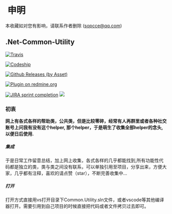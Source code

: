 #  申明
本收藏如对您有影响，请联系作者删除 (sopcce@qq.com)

## .Net-Common-Utility

[![Travis](https://img.shields.io/travis/rust-lang/rust.svg)](https://ci.appveyor.com/Sopcce/.Net-Common-Utility)

[![Codeship](https://img.shields.io/codeship/d6c1ddd0-16a3-0132-5f85-2e35c05e22b1.svg)](https://travis-ci.org/Sopcce/.Net-Common-Utility)

[![Github Releases (by Asset)](https://img.shields.io/github/downloads/atom/atom/latest/atom-amd64.deb.svg)](https://github.com/Sopcce/.Net-Common-Utility)

[![Plugin on redmine.org](https://img.shields.io/redmine/plugin/stars/redmine_xlsx_format_issue_exporter.svg)](https://github.com/Sopcce/.Net-Common-Utility)

[![JIRA sprint completion](https://img.shields.io/jira/sprint/https/jira.spring.io/94.svg)](https://github.com/Jimmey-Jiang/Common.Utility)
[![](https://img.shields.io/bitbucket/issues-raw/atlassian/python-bitbucket.svg)](https://github.com/Sopcce/.Net-Common-Utility)

### 初衷
**网上有各式各样的帮助类，公共类，但是比较零碎，经常有人再群里或者各种社交账号上问我有没有这个helper,
那个helper，于是萌生了收集全部helper的念头,以便日后使用.**

##### 集成
 于是日常工作留意总结，加上网上收集，各式各样的几乎都能找到,所有功能性代码都是独立的类，类与类之间没有联系，可以单独引用至项目，分享出来，方便大家，几乎都有注释，喜欢的请点赞（star），不断完善收集中... 

##### 打开
打开方式直接用vs打开目录下Common.Utility.sln文件，或者vscode等其他编译器打开。需要引用到自己项目的时候直接把代码或者文件拷贝过去即可。
